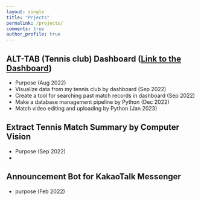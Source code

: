 ```yaml
---
layout: single
title: "Prjects"
permalink: /projects/
comments: true
author_profile: true
---
```


## ALT-TAB (Tennis club) Dashboard ([Link to the Dashboard](https://lookerstudio.google.com/u/0/reporting/ebf85f76-2973-4fce-aebf-a201fccc9487/page/IMkrC))
- Purpose (Aug 2022)
- Visualize data from my tennis club by dashboard (Sep 2022)
- Create a tool for searching past match records in dashboard (Sep 2022)
- Make a database management pipeline by Python (Dec 2022)
- Match video editing and uploading by Python (Jan 2023)

## Extract Tennis Match Summary by Computer Vision
- Purpose (Sep 2022)
- 

## Announcement Bot for KakaoTalk Messenger
- purpose (Feb 2022)